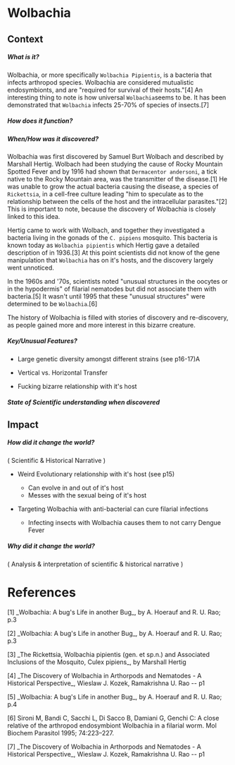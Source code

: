  Wolbachia
==========

 Context 
--------
##### What is it?
Wolbachia, or more specifically `Wolbachia Pipientis`, is a bacteria that infects arthropod species. Wolbachia are considered mutualistic endosymbionts, and are "required for survival of their hosts."[4] An interesting thing to note is how universal `Wolbachia`seems to be. It has been demonstrated that `Wolbachia` infects 25-70% of species of insects.[7] 


##### How does it function?


##### When/How was it discovered?
Wolbachia was first discovered by Samuel Burt Wolbach and described by Marshall Hertig. Wolbach had been studying the cause of Rocky Mountain Spotted Fever and by 1916 had shown that `Dermacentor andersoni`, a tick native to the Rocky Mountain area, was the transmitter of the disease.[1] He was unable to grow the actual bacteria causing the disease, a species of `Rickettsia`, in a cell-free culture leading "him to speculate as to the relationship between the cells of the host and the intracellular parasites."[2] This is important to note, because the discovery of Wolbachia is closely linked to this idea.

Hertig came to work with Wolbach, and together they investigated a bacteria living in the gonads of the `C. pipiens` mosquito. This bacteria is known today as `Wolbachia pipientis` which Hertig gave a detailed description of in 1936.[3] At this point scientists did not know of the gene manipulation that `Wolbachia` has on it's hosts, and the discovery largely went unnoticed. 

In the 1960s and '70s, scientists noted "unusual structures in the oocytes or in the hypodermis" of filarial nematodes but did not associate them with bacteria.[5] It wasn't until 1995 that these "unusual structures" were determined to be `Wolbachia`.[6]

The history of Wolbachia is filled with stories of discovery and re-discovery, as people gained more and more interest in this bizarre creature.


##### Key/Unusual Features?
+ Large genetic diversity amongst different strains (see p16-17)A
+ Vertical vs. Horizontal Transfer

+ Fucking bizarre relationship with it's host

##### State of Scientific understanding when discovered


 Impact
-------
##### How did it change the world?
 ( Scientific & Historical Narrative )
+ Weird Evolutionary relationship with it's host (see p15)
  + Can evolve in and out of it's host
  + Messes with the sexual being of it's host

+ Targeting Wolbachia with anti-bacterial can cure filarial infections
  + Infecting insects with Wolbachia causes them to not carry Dengue Fever

##### Why did it change the world?
 ( Analysis & interpretation of scientific & historical narrative )


 References
===========

[1] \_Wolbachia: A bug's Life in another Bug\_, by A. Hoerauf and R. U. Rao;  p.3

[2] \_Wolbachia: A bug's Life in another Bug\_, by A. Hoerauf and R. U. Rao;  p.3

[3] \_The Rickettsia, Wolbachia pipientis (gen. et sp.n.) and Associated Inclusions of the Mosquito, Culex pipiens\_, by Marshall Hertig

[4] \_The Discovery of Wolbachia in Arthorpods and Nematodes - A Historical Perspective\_, Wieslaw J. Kozek, Ramakrishna U. Rao  -- p1

[5] \_Wolbachia: A bug's Life in another Bug\_, by A. Hoerauf and R. U. Rao;  p.4

[6] Sironi M, Bandi C, Sacchi L, Di Sacco B, Damiani G, Genchi C: A close relative of the arthropod endosymbiont Wolbachia in a filarial worm. Mol Biochem Parasitol 1995; 74:223–227.

[7] \_The Discovery of Wolbachia in Arthorpods and Nematodes - A Historical Perspective\_, Wieslaw J. Kozek, Ramakrishna U. Rao  -- p1
